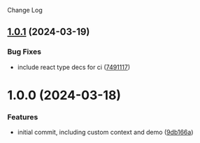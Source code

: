Change Log

## [1.0.1](https://github.com/deepgram-devs/react-nowplaying/compare/1.0.0...1.0.1) (2024-03-19)


### Bug Fixes

* include react type decs for ci ([7491117](https://github.com/deepgram-devs/react-nowplaying/commit/74911175f06e6ab57dc535c8a6581f1498e32573))

# 1.0.0 (2024-03-18)


### Features

* initial commit, including custom context and demo ([9db166a](https://github.com/deepgram-devs/react-nowplaying/commit/9db166a35a418f4dbe49fd8734e034f3fa7b6c6a))
